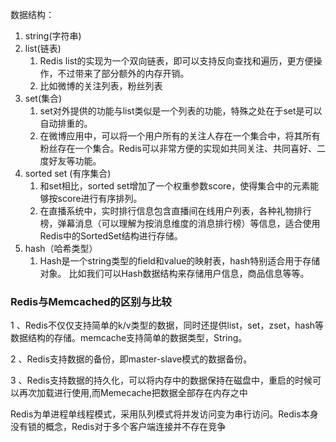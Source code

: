 数据结构：

1. string\(字符串\)
2. list\(链表\)
   1. Redis list的实现为一个双向链表，即可以支持反向查找和遍历，更方便操作，不过带来了部分额外的内存开销。
   2. 比如微博的关注列表，粉丝列表
3. set\(集合\)
   1. set对外提供的功能与list类似是一个列表的功能，特殊之处在于set是可以自动排重的。
   2. 在微博应用中，可以将一个用户所有的关注人存在一个集合中，将其所有粉丝存在一个集合。Redis可以非常方便的实现如共同关注、共同喜好、二度好友等功能。
4. sorted set \(有序集合\)
   1. 和set相比，sorted set增加了一个权重参数score，使得集合中的元素能够按score进行有序排列。
   2. 在直播系统中，实时排行信息包含直播间在线用户列表，各种礼物排行榜，弹幕消息（可以理解为按消息维度的消息排行榜）等信息，适合使用Redis中的SortedSet结构进行存储。
5. hash（哈希类型）
   1. Hash是一个string类型的field和value的映射表，hash特别适合用于存储对象。 比如我们可以Hash数据结构来存储用户信息，商品信息等等。

### Redis与Memcached的区别与比较

1 、Redis不仅仅支持简单的k/v类型的数据，同时还提供list，set，zset，hash等数据结构的存储。memcache支持简单的数据类型，String。

2 、Redis支持数据的备份，即master-slave模式的数据备份。

3 、Redis支持数据的持久化，可以将内存中的数据保持在磁盘中，重启的时候可以再次加载进行使用,而Memecache把数据全部存在内存之中

Redis为单进程单线程模式，采用队列模式将并发访问变为串行访问。Redis本身没有锁的概念，Redis对于多个客户端连接并不存在竞争

